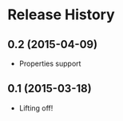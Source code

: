 Release History
===============

0.2 (2015-04-09)
------------------

* Properties support

0.1 (2015-03-18)
------------------

* Lifting off!
